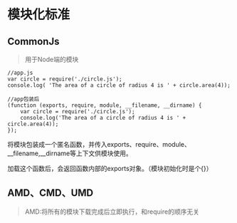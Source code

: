 # 模块化标准

## CommonJs

>用于Node端的模块

```
//app.js
var circle = require('./circle.js');
console.log( 'The area of a circle of radius 4 is ' + circle.area(4));
 
//app包装后
(function (exports, require, module, __filename, __dirname) {
    var circle = require('./circle.js');
    console.log('The area of a circle of radius 4 is ' + circle.area(4));
});
```
将模块包装成一个匿名函数，并传入exports、require、module、__filename,__dirname等上下文供模块使用。

加载这个函数后，会返回函数内部的exports对象。（模块初始化时是个{}）

## AMD、CMD、UMD

>AMD:将所有的模块下载完成后立即执行，和require的顺序无关
